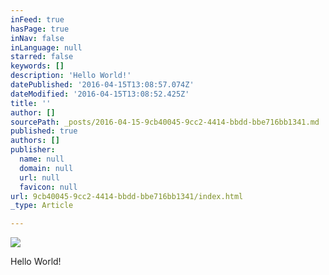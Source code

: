 ```yaml
---
inFeed: true
hasPage: true
inNav: false
inLanguage: null
starred: false
keywords: []
description: 'Hello World!'
datePublished: '2016-04-15T13:08:57.074Z'
dateModified: '2016-04-15T13:08:52.425Z'
title: ''
author: []
sourcePath: _posts/2016-04-15-9cb40045-9cc2-4414-bbdd-bbe716bb1341.md
published: true
authors: []
publisher:
  name: null
  domain: null
  url: null
  favicon: null
url: 9cb40045-9cc2-4414-bbdd-bbe716bb1341/index.html
_type: Article

---
```

![](https://the-grid-user-content.s3-us-west-2.amazonaws.com/f543fc8e-f73f-4870-8482-3004f1f51833.jpg)

Hello World!